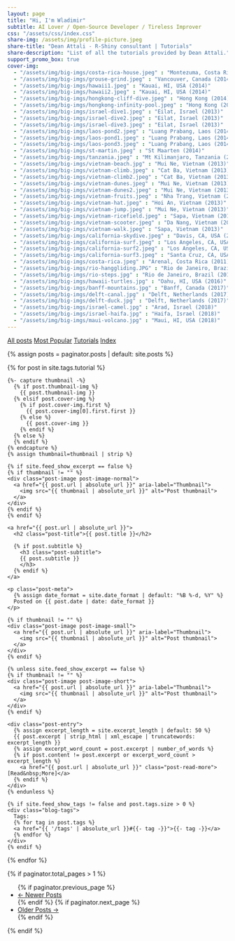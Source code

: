 ```yaml
---
layout: page
title: "Hi, I'm Wladimir"
subtitle: AI Lover / Open-Source Developer / Tireless Improver
css: "/assets/css/index.css"
share-img: /assets/img/profile-picture.jpeg
share-title: "Dean Attali - R-Shiny consultant | Tutorials"
share-description: "List of all the tutorials provided by Dean Attali."
support_promo_box: true
cover-img:
  - "/assets/img/big-imgs/costa-rica-house.jpeg" : "Montezuma, Costa Rica (2011)"
  - "/assets/img/big-imgs/grouse-grind.jpeg" : "Vancouver, Canada (2014)"
  - "/assets/img/big-imgs/hawaii1.jpeg" : "Kauai, HI, USA (2014)"
  - "/assets/img/big-imgs/hawaii2.jpeg" : "Kauai, HI, USA (2014)"
  - "/assets/img/big-imgs/hongkong-cliff-dive.jpeg" : "Hong Kong (2014)"
  - "/assets/img/big-imgs/hongkong-infinity-pool.jpeg" : "Hong Kong (2014)"
  - "/assets/img/big-imgs/israel-dive1.jpeg" : "Eilat, Israel (2013)"
  - "/assets/img/big-imgs/israel-dive2.jpeg" : "Eilat, Israel (2013)"
  - "/assets/img/big-imgs/israel-dive3.jpeg" : "Eilat, Israel (2013)"
  - "/assets/img/big-imgs/laos-pond2.jpeg" : "Luang Prabang, Laos (2014)"
  - "/assets/img/big-imgs/laos-pond1.jpeg" : "Luang Prabang, Laos (2014)"
  - "/assets/img/big-imgs/laos-pond3.jpeg" : "Luang Prabang, Laos (2014)"
  - "/assets/img/big-imgs/st-martin.jpeg" : "St Maarten (2014)"
  - "/assets/img/big-imgs/tanzania.jpeg" : "Mt Kilimanjaro, Tanzania (2012)"
  - "/assets/img/big-imgs/vietnam-beach.jpg" : "Mui Ne, Vietnam (2013)"
  - "/assets/img/big-imgs/vietnam-climb.jpeg" : "Cat Ba, Vietnam (2013)"
  - "/assets/img/big-imgs/vietnam-climb2.jpeg" : "Cat Ba, Vietnam (2013)" 
  - "/assets/img/big-imgs/vietnam-dunes.jpeg" : "Mui Ne, Vietnam (2013)"
  - "/assets/img/big-imgs/vietnam-dunes2.jpeg" : "Mui Ne, Vietnam (2013)"
  - "/assets/img/big-imgs/vietnam-fruits.jpeg" : "Nha Trang, Vietnam (2013)"
  - "/assets/img/big-imgs/vietnam-hat.jpeg" : "Hoi An, Vietnam (2013)"
  - "/assets/img/big-imgs/vietnam-jump.jpeg" : "Mui Ne, Vietnam (2013)"
  - "/assets/img/big-imgs/vietnam-ricefield.jpeg" : "Sapa, Vietnam (2013)"
  - "/assets/img/big-imgs/vietnam-scooter.jpeg" : "Da Nang, Vietnam (2013)"
  - "/assets/img/big-imgs/vietnam-walk.jpeg" : "Sapa, Vietnam (2013)"
  - "/assets/img/big-imgs/california-skydive.jpeg" : "Davis, CA, USA (2008)"
  - "/assets/img/big-imgs/california-surf.jpeg" : "Los Angeles, CA, USA (2008)"
  - "/assets/img/big-imgs/california-surf2.jpeg" : "Los Angeles, CA, USA (2008)" 
  - "/assets/img/big-imgs/california-surf3.jpeg" : "Santa Cruz, CA, USA (2009)"
  - "/assets/img/big-imgs/costa-rica.jpeg" : "Arenal, Costa Rica (2011)"
  - "/assets/img/big-imgs/rio-hanggliding.JPG" : "Rio de Janeiro, Brazil (2015)"  
  - "/assets/img/big-imgs/rio-steps.jpg" : "Rio de Janeiro, Brazil (2015)"  
  - "/assets/img/big-imgs/hawaii-turtles.jpg" : "Oahu, HI, USA (2016)"  
  - "/assets/img/big-imgs/banff-mountains.jpg" : "Banff, Canada (2017)"  
  - "/assets/img/big-imgs/delft-canal.jpg" : "Delft, Netherlands (2017)"  
  - "/assets/img/big-imgs/delft-duck.jpg" : "Delft, Netherlands (2017)"  
  - "/assets/img/big-imgs/israel-camel.jpg" : "Arad, Israel (2018)"  
  - "/assets/img/big-imgs/israel-haifa.jpg" : "Haifa, Israel (2018)"  
  - "/assets/img/big-imgs/maui-volcano.jpg" : "Maui, HI, USA (2018)"  
---
```


<div class="list-filters">
  <a href="/" class="list-filter">All posts</a>
  <a href="/popular" class="list-filter">Most Popular</a>
  <a href="/tutorials" class="list-filter filter-selected">Tutorials</a>
  <a href="/tags" class="list-filter">Index</a>
</div>

{% assign posts = paginator.posts | default: site.posts %}

<div class="posts-list">
  {% for post in site.tags.tutorial %}
  <article class="post-preview">

    {%- capture thumbnail -%}
      {% if post.thumbnail-img %}
        {{ post.thumbnail-img }}
      {% elsif post.cover-img %}
        {% if post.cover-img.first %}
          {{ post.cover-img[0].first.first }}
        {% else %}
          {{ post.cover-img }}
        {% endif %}
      {% else %}
      {% endif %}
    {% endcapture %}
    {% assign thumbnail=thumbnail | strip %}

    {% if site.feed_show_excerpt == false %}
    {% if thumbnail != "" %}
    <div class="post-image post-image-normal">
      <a href="{{ post.url | absolute_url }}" aria-label="Thumbnail">
        <img src="{{ thumbnail | absolute_url }}" alt="Post thumbnail">
      </a>
    </div>
    {% endif %}
    {% endif %}

    <a href="{{ post.url | absolute_url }}">
      <h2 class="post-title">{{ post.title }}</h2>

      {% if post.subtitle %}
        <h3 class="post-subtitle">
        {{ post.subtitle }}
        </h3>
      {% endif %}
    </a>

    <p class="post-meta">
      {% assign date_format = site.date_format | default: "%B %-d, %Y" %}
      Posted on {{ post.date | date: date_format }}
    </p>

    {% if thumbnail != "" %}
    <div class="post-image post-image-small">
      <a href="{{ post.url | absolute_url }}" aria-label="Thumbnail">
        <img src="{{ thumbnail | absolute_url }}" alt="Post thumbnail">
      </a>
    </div>
    {% endif %}

    {% unless site.feed_show_excerpt == false %}
    {% if thumbnail != "" %}
    <div class="post-image post-image-short">
      <a href="{{ post.url | absolute_url }}" aria-label="Thumbnail">
        <img src="{{ thumbnail | absolute_url }}" alt="Post thumbnail">
      </a>
    </div>
    {% endif %}

    <div class="post-entry">
      {% assign excerpt_length = site.excerpt_length | default: 50 %}
      {{ post.excerpt | strip_html | xml_escape | truncatewords: excerpt_length }}
      {% assign excerpt_word_count = post.excerpt | number_of_words %}
      {% if post.content != post.excerpt or excerpt_word_count > excerpt_length %}
        <a href="{{ post.url | absolute_url }}" class="post-read-more">[Read&nbsp;More]</a>
      {% endif %}
    </div>
    {% endunless %}

    {% if site.feed_show_tags != false and post.tags.size > 0 %}
    <div class="blog-tags">
      Tags:
      {% for tag in post.tags %}
      <a href="{{ '/tags' | absolute_url }}#{{- tag -}}">{{- tag -}}</a>
      {% endfor %}
    </div>
    {% endif %}

   </article>
  {% endfor %}
</div>

{% if paginator.total_pages > 1 %}
<ul class="pagination main-pager">
  {% if paginator.previous_page %}
  <li class="page-item previous">
    <a class="page-link" href="{{ paginator.previous_page_path | absolute_url }}">&larr; Newer Posts</a>
  </li>
  {% endif %}
  {% if paginator.next_page %}
  <li class="page-item next">
    <a class="page-link" href="{{ paginator.next_page_path | absolute_url }}">Older Posts &rarr;</a>
  </li>
  {% endif %}
</ul>
{% endif %}

